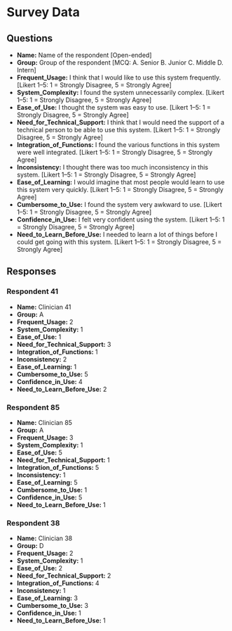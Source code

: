 # Survey Data

## Questions

- **Name:** Name of the respondent [Open-ended]
- **Group:** Group of the respondent [MCQ: A. Senior B. Junior C. Middle D. Intern]
- **Frequent_Usage:** I think that I would like to use this system frequently. [Likert 1–5: 1 = Strongly Disagree, 5 = Strongly Agree]
- **System_Complexity:** I found the system unnecessarily complex. [Likert 1–5: 1 = Strongly Disagree, 5 = Strongly Agree]
- **Ease_of_Use:** I thought the system was easy to use. [Likert 1–5: 1 = Strongly Disagree, 5 = Strongly Agree]
- **Need_for_Technical_Support:** I think that I would need the support of a technical person to be able to use this system. [Likert 1–5: 1 = Strongly Disagree, 5 = Strongly Agree]
- **Integration_of_Functions:** I found the various functions in this system were well integrated. [Likert 1–5: 1 = Strongly Disagree, 5 = Strongly Agree]
- **Inconsistency:** I thought there was too much inconsistency in this system. [Likert 1–5: 1 = Strongly Disagree, 5 = Strongly Agree]
- **Ease_of_Learning:** I would imagine that most people would learn to use this system very quickly. [Likert 1–5: 1 = Strongly Disagree, 5 = Strongly Agree]
- **Cumbersome_to_Use:** I found the system very awkward to use. [Likert 1–5: 1 = Strongly Disagree, 5 = Strongly Agree]
- **Confidence_in_Use:** I felt very confident using the system. [Likert 1–5: 1 = Strongly Disagree, 5 = Strongly Agree]
- **Need_to_Learn_Before_Use:** I needed to learn a lot of things before I could get going with this system. [Likert 1–5: 1 = Strongly Disagree, 5 = Strongly Agree]

## Responses

### Respondent 41

- **Name:** Clinician 41
- **Group:** A
- **Frequent_Usage:** 2
- **System_Complexity:** 1
- **Ease_of_Use:** 1
- **Need_for_Technical_Support:** 3
- **Integration_of_Functions:** 1
- **Inconsistency:** 2
- **Ease_of_Learning:** 1
- **Cumbersome_to_Use:** 5
- **Confidence_in_Use:** 4
- **Need_to_Learn_Before_Use:** 2

### Respondent 85

- **Name:** Clinician 85
- **Group:** A
- **Frequent_Usage:** 3
- **System_Complexity:** 1
- **Ease_of_Use:** 5
- **Need_for_Technical_Support:** 1
- **Integration_of_Functions:** 5
- **Inconsistency:** 1
- **Ease_of_Learning:** 5
- **Cumbersome_to_Use:** 1
- **Confidence_in_Use:** 5
- **Need_to_Learn_Before_Use:** 1

### Respondent 38

- **Name:** Clinician 38
- **Group:** D
- **Frequent_Usage:** 2
- **System_Complexity:** 1
- **Ease_of_Use:** 2
- **Need_for_Technical_Support:** 2
- **Integration_of_Functions:** 4
- **Inconsistency:** 1
- **Ease_of_Learning:** 3
- **Cumbersome_to_Use:** 3
- **Confidence_in_Use:** 1
- **Need_to_Learn_Before_Use:** 1
